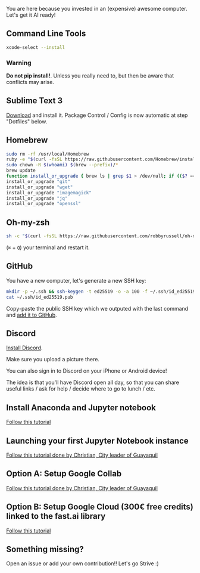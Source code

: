 You are here because you invested in an (expensive) awesome computer. Let's get it AI ready!

## Command Line Tools

```bash
xcode-select --install
```

### Warning
**Do not pip install!**. 
Unless you really need to, but then be aware that conflicts may arise.
## Sublime Text 3

[Download](http://www.sublimetext.com/3) and install it. Package Control / Config is now automatic at step "Dotfiles" below.

## Homebrew

```bash
sudo rm -rf /usr/local/Homebrew
ruby -e "$(curl -fsSL https://raw.githubusercontent.com/Homebrew/install/master/install)"
sudo chown -R $(whoami) $(brew --prefix)/*
brew update
function install_or_upgrade { brew ls | grep $1 > /dev/null; if (($? == 0)); then brew upgrade $1; else brew install $1; fi }
install_or_upgrade "git"
install_or_upgrade "wget"
install_or_upgrade "imagemagick"
install_or_upgrade "jq"
install_or_upgrade "openssl"
```

## Oh-my-zsh

```bash
sh -c "$(curl -fsSL https://raw.githubusercontent.com/robbyrussell/oh-my-zsh/master/tools/install.sh)"
```

(`⌘` + `Q`) your terminal and restart it.

## GitHub

You have a new computer, let's generate a new SSH key:

```bash
mkdir -p ~/.ssh && ssh-keygen -t ed25519 -o -a 100 -f ~/.ssh/id_ed25519 -C "TYPE_YOUR_EMAIL@HERE.com"
cat ~/.ssh/id_ed25519.pub
```

Copy-paste the public SSH key which we outputed with the last command and [add it to GitHub](https://github.com/settings/ssh).

## Discord

[Install Discord](https://discord.com/download).



Make sure you upload a picture there.

You can also sign in to Discord on your iPhone or Android device!

The idea is that you'll have Discord open all day, so that you can share useful links / ask for help / decide where to go to lunch / etc.



## Install Anaconda and Jupyter notebook
[Follow this tutorial](https://www.datacamp.com/community/tutorials/installing-anaconda-mac-os-x)

## Launching your first Jupyter Notebook instance
[Follow this tutorial done by Christian, City leader of Guayaquil](https://medium.com/@christian_tutiven/empezando-a-usar-jupyter-notebook-para-python-parte-1-instalaci%C3%B3n-94e97b4c5f37)

## Option A: Setup Google Collab
[Follow this tutorial done by Christian, City leader of Guayaquil](https://medium.com/@christian_tutiven/empezando-a-usar-google-colab-con-pytorch-4efb53933624?sk=4e97d2efe9ca54ce705bc081d19f6e14)

## Option B: Setup Google Cloud (300€ free credits) linked to the fast.ai library
[Follow this tutorial](https://medium.com/@howkhang/ultimate-guide-to-setting-up-a-google-cloud-machine-for-fast-ai-version-2-f374208be43)

## Something missing?
Open an issue or add your own contribution!!
Let's go Strive :)
